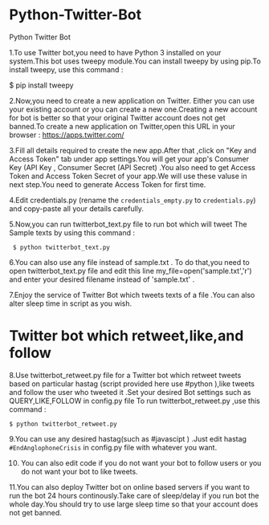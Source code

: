 <!-- @format -->

# Python-Twitter-Bot

Python Twitter Bot

1.To use Twitter bot,you need to have Python 3 installed on your system.This bot uses tweepy module.You can install tweepy by using pip.To install tweepy, use this command :

$ pip install tweepy

2.Now,you need to create a new application on Twitter. Either you can use your existing account or you can create a new one.Creating a new account for bot is better so that your original Twitter account does not get banned.To create a new application on Twitter,open this URL in your browser :
https://apps.twitter.com/

3.Fill all details required to create the new app.After that ,click on "Key and Access Token" tab under app settings.You will get your app's Consumer Key (API Key , Consumer Secret (API Secret) .You also need to get Access Token and Access Token Secret of your app.We will use these valuse in next step.You need to generate Access Token for first time.

4.Edit credentials.py (rename the `credentials_empty.py` to `credentials.py`) and copy-paste all your details carefully.

5.Now,you can run twitterbot_text.py file to run bot which will tweet The Sample texts by using this command :

```
 $ python twitterbot_text.py
```

6.You can also use any file instead of sample.txt . To do that,you need to open twitterbot_text.py file and edit this line my_file=open('sample.txt','r') and enter your desired filename instead of 'sample.txt' .

7.Enjoy the service of Twitter Bot which tweets texts of a file .You can also alter sleep time in script as you wish.

# Twitter bot which retweet,like,and follow

8.Use twitterbot_retweet.py file for a Twitter bot which retweet tweets based on particular hastag (script provided here use #python ),like tweets and follow the user who tweeted it .Set your desired Bot settings such as QUERY,LIKE,FOLLOW in config.py file To run twitterbot_retweet.py ,use this command :

```
$ python twitterbot_retweet.py
```

9.You can use any desired hastag(such as #javascipt ) .Just edit hastag `#EndAnglophoneCrisis` in config.py file with whatever you want.

10. You can also edit code if you do not want your bot to follow users or you do not want your bot to like tweets.

11.You can also deploy Twitter bot on online based servers if you want to run the bot 24 hours continously.Take care of sleep/delay if you run bot the whole day.You should try to use large sleep time so that your account does not get banned.
